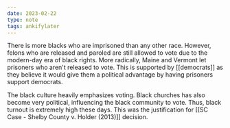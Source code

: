 ```yaml
---
date: 2023-02-22
type: note
tags: ankifylater
---
```


There is more blacks who are imprisoned than any other race. However, felons who are released and paroled are still allowed to vote due to the modern-day era of black rights. More radically, Maine and Vermont let prisoners who aren't released to vote. This is supported by [[democrats]] as they believe it would give them a political advantage by having prisoners support democrats.

The black culture heavily emphasizes voting. Black churches has also become very political, influencing the black community to vote. Thus, black turnout is extremely high these days. This was the justification for [[SC Case - Shelby County v. Holder (2013)]] decision.
